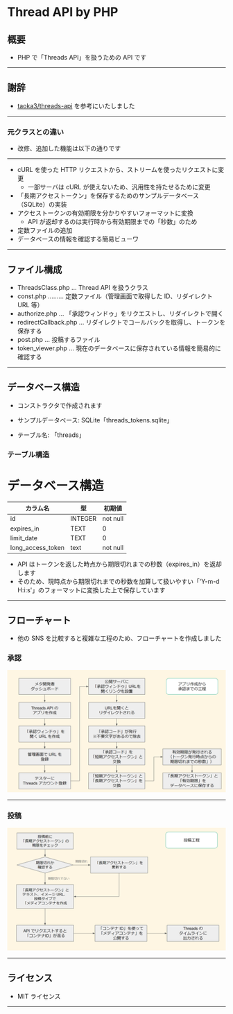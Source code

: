 # Thread API by PHP

## 概要

* PHP で「Threads API」を扱うための API です

---

## 謝辞

* [taoka3/threads-api](https://github.com/taoka3/threads-api) を参考にいたしました

---

### 元クラスとの違い

* 改修、追加した機能は以下の通りです

---

* cURL を使った HTTP リクエストから、ストリームを使ったリクエストに変更
  * 一部サーバは cURL が使えないため、汎用性を持たせるために変更
* 「長期アクセストークン」を保存するためのサンプルデータベース（SQLite）の実装
* アクセストークンの有効期限を分かりやすいフォーマットに変換
  * API が返却するのは実行時から有効期限までの「秒数」のため
* 定数ファイルの追加
* データベースの情報を確認する簡易ビューワ

---

## ファイル構成

* ThreadsClass.php … Thread API を扱うクラス
* const.php .........  定数ファイル（管理画面で取得した ID、リダイレクト URL 等）
* authorize.php … 「承認ウィンドゥ」をリクエストし、リダイレクトで開く
* redirectCallback.php … リダイレクトでコールバックを取得し、トークンを保存する
* post.php … 投稿するファイル
* token_viewer.php … 現在のデータベースに保存されている情報を簡易的に確認する

---

## データベース構造

* コンストラクタで作成されます

* サンプルデータベース: SQLite「threads_tokens.sqlite」
* テーブル名: 「threads」

### テーブル構造

# データベース構造

|カラム名|型|初期値|
|---|---|---|
|id|INTEGER|not null|
|expires_in|TEXT|0|
|limit_date|TEXT|0|
|long_access_token|text|not null|

* API はトークンを返した時点から期限切れまでの秒数（expires_in）を返却します
* そのため、現時点から期限切れまでの秒数を加算して扱いやすい「'Y-m-d H:i:s'」のフォーマットに変換した上で保存しています

---

## フローチャート

* 他の SNS を比較すると複雑な工程のため、フローチャートを作成しました

### 承認

![alt text](image.png)

---

### 投稿

![alt text](image-1.png)

---

## ライセンス

* MIT ライセンス

---

